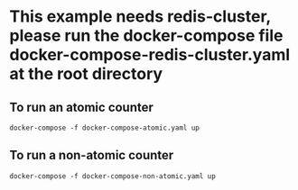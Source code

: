 # This example needs redis-cluster, please run the docker-compose file docker-compose-redis-cluster.yaml at the root directory

## To run an atomic counter
```
docker-compose -f docker-compose-atomic.yaml up
```

## To run a non-atomic counter
```
docker-compose -f docker-compose-non-atomic.yaml up
```